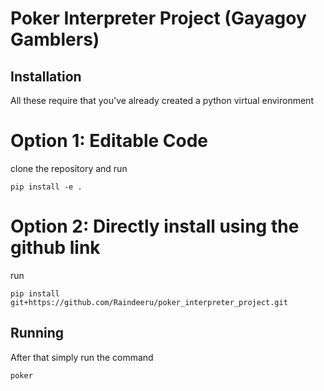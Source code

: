 # Poker Interpreter Project (Gayagoy Gamblers)

## Installation
All these require that you've already created a python virtual environment
# Option 1: Editable Code
clone the repository and run
```
pip install -e .
```
# Option 2: Directly install using the github link
run
```
pip install git+https://github.com/Raindeeru/poker_interpreter_project.git
```
## Running 
After that simply run the command
```
poker
```
